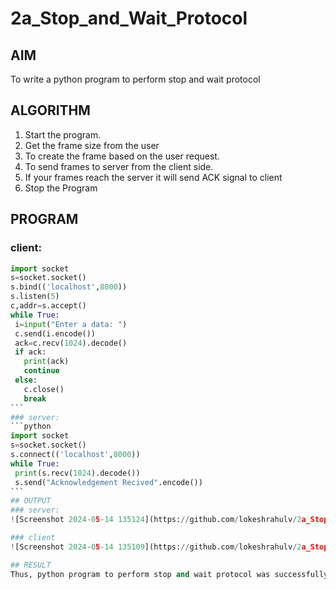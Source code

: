 # 2a_Stop_and_Wait_Protocol
## AIM 
To write a python program to perform stop and wait protocol
## ALGORITHM
1. Start the program.
2. Get the frame size from the user
3. To create the frame based on the user request.
4. To send frames to server from the client side.
5. If your frames reach the server it will send ACK signal to client
6. Stop the Program
## PROGRAM
### client:
````python
import socket
s=socket.socket()
s.bind(('localhost',8000))
s.listen(5)
c,addr=s.accept()
while True:
 i=input("Enter a data: ")
 c.send(i.encode())
 ack=c.recv(1024).decode()
 if ack:
   print(ack)
   continue
 else:
   c.close()
   break
```
### server:
```python
import socket
s=socket.socket()
s.connect(('localhost',8000))
while True:
 print(s.recv(1024).decode())
 s.send("Acknowledgement Recived".encode())
```
## OUTPUT
### server:
![Screenshot 2024-05-14 135124](https://github.com/lokeshrahulv/2a_Stop_and_Wait_Protocol/assets/118423842/bc2d337a-9a49-4d56-af74-021e2fc6543c)

### client
![Screenshot 2024-05-14 135109](https://github.com/lokeshrahulv/2a_Stop_and_Wait_Protocol/assets/118423842/3be62b0c-e330-47ed-9511-0ba0d660a9aa)

## RESULT
Thus, python program to perform stop and wait protocol was successfully executed.
